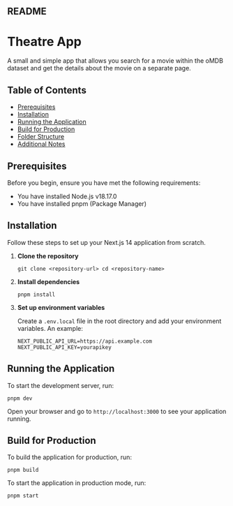 ## README

# Theatre App

A small and simple app that allows you search for a movie within the oMDB dataset and get the details about the movie on a separate page.

## Table of Contents

-   [Prerequisites](#prerequisites)
-   [Installation](#installation)
-   [Running the Application](#running-the-application)
-   [Build for Production](#build-for-production)
-   [Folder Structure](#folder-structure)
-   [Additional Notes](#additional-notes)

## Prerequisites

Before you begin, ensure you have met the following requirements:

-   You have installed Node.js v18.17.0
-   You have installed pnpm (Package Manager)

## Installation

Follow these steps to set up your Next.js 14 application from scratch.

1.  **Clone the repository**

    `git clone <repository-url>
    cd <repository-name>`

2.  **Install dependencies**

    `pnpm install`

3.  **Set up environment variables**

    Create a `.env.local` file in the root directory and add your environment variables. An example:

    `NEXT_PUBLIC_API_URL=https://api.example.com
    NEXT_PUBLIC_API_KEY=yourapikey`


## Running the Application

To start the development server, run:

`pnpm dev`

Open your browser and go to `http://localhost:3000` to see your application running.

## Build for Production

To build the application for production, run:

`pnpm build`

To start the application in production mode, run:

`pnpm start`